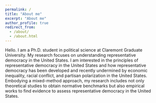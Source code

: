 ```yaml
---
permalink: /
title: "About me"
excerpt: "About me"
author_profile: true
redirect_from: 
  - /about/
  - /about.html
---
```


Hello. I am a Ph.D. student in political science at Claremont Graduate University. My research focuses on understanding representative democracy in the United States. I am interested in the principles of representative democracy in the United States and how representative democracy has been developed and recently undermined by economic inequality, racial conflict, and partisan polarization in the United States. Embodying a mixed-method approach, my research includes not only theoretical studies to obtain normative benchmarks but also empirical works to find evidence to assess representative democracy in the United States.
